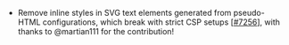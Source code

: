  - Remove inline styles in SVG text elements generated from pseudo-HTML configurations, which break with strict CSP setups [[#7256](https://github.com/plotly/plotly.js/pull/7256)],
   with thanks to @martian111 for the contribution!
